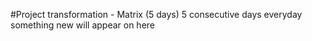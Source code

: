 #Project transformation - Matrix (5 days)
5 consecutive days everyday something new will appear on here
 
